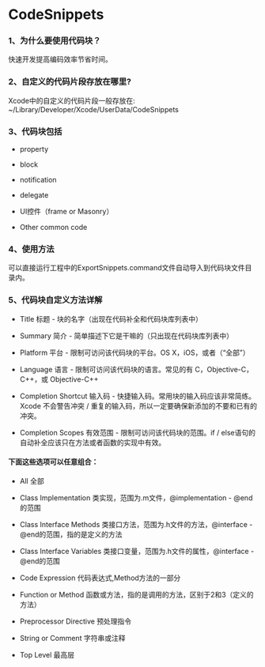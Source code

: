 # CodeSnippets
### 1、为什么要使用代码块？

快速开发提高编码效率节省时间。

### 2、自定义的代码片段存放在哪里?

Xcode中的自定义的代码片段一般存放在:
~/Library/Developer/Xcode/UserData/CodeSnippets

### 3、代码块包括

* property

* block

* notification

* delegate

* UI控件（frame or Masonry）

* Other common code

### 4、使用方法

可以直接运行工程中的ExportSnippets.command文件自动导入到代码块文件目录内。

### 5、代码块自定义方法详解

* Title 标题 - 块的名字（出现在代码补全和代码块库列表中）

* Summary 简介 - 简单描述下它是干嘛的（只出现在代码块库列表中）

* Platform 平台 - 限制可访问该代码块的平台。OS X，iOS，或者（“全部”）

* Language 语言 - 限制可访问该代码块的语言。常见的有 C，Objective-C，C++，或 Objective-C++

* Completion Shortcut 输入码 - 快捷输入码。常用块的输入码应该非常简练。Xcode 不会警告冲突 / 重复的输入码，所以一定要确保新添加的不要和已有的冲突。

* Completion Scopes 有效范围 - 限制可访问该代码块的范围。if / else语句的自动补全应该只在方法或者函数的实现中有效。

#### 下面这些选项可以任意组合：

* All 全部

* Class Implementation 类实现，范围为.m文件，@implementation - @end的范围

* Class Interface Methods 类接口方法，范围为.h文件的方法，@interface - @end的范围，指的是定义的方法

* Class Interface Variables 类接口变量，范围为.h文件的属性，@interface - @end的范围

* Code Expression 代码表达式,Method方法的一部分

* Function or Method 函数或方法，指的是调用的方法，区别于2和3（定义的方法）

* Preprocessor Directive 预处理指令

* String or Comment 字符串或注释

* Top Level 最高层
